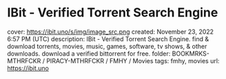 # IBit - Verified Torrent Search Engine

cover: https://ibit.uno/s/img/image_src.png
created: November 23, 2022 6:57 PM (UTC)
description: IBit - Verified Torrent Search Engine. find & download torrents, movies, music, games, software, tv shows, & other downloads. download a verified bittorrent for free.
folder: BOOKMRKS-MTHRFCKR / PIRACY-MTHRFCKR / FMHY / Movies
tags: fmhy, movies
url: https://ibit.uno